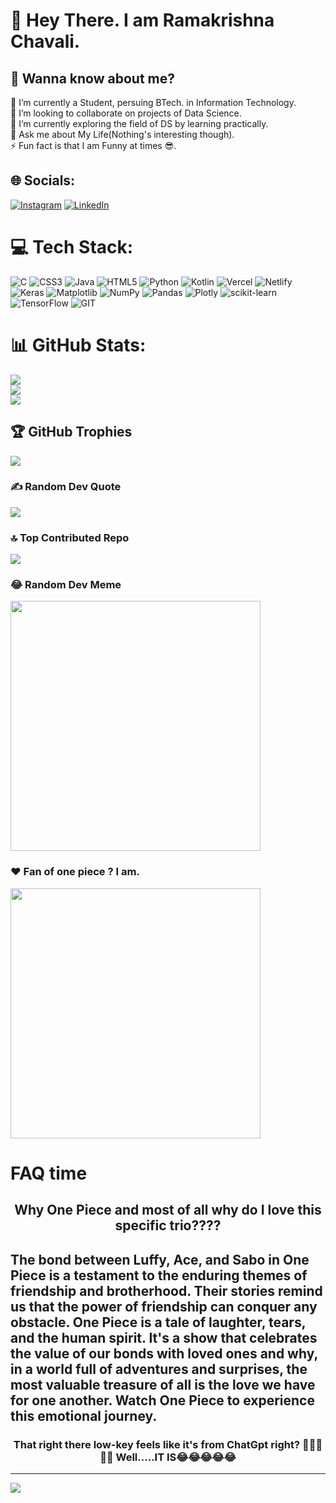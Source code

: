 # 💫 Hey There. I am Ramakrishna Chavali. 
## 🤔 Wanna know about me?
🔭 I’m currently a Student, persuing BTech. in Information Technology.<br>👯 I’m looking to collaborate on projects of Data Science.<br>🌱 I’m currently exploring the field of DS by learning practically.<br>💬 Ask me about My Life(Nothing's interesting though).<br>⚡ Fun fact is that I am Funny at times 😎.


## 🌐 Socials:
[![Instagram](https://img.shields.io/badge/Instagram-%23E4405F.svg?logo=Instagram&logoColor=white)](https://instagram.com/https://www.instagram.com/ramakrishna_chavali/) [![LinkedIn](https://img.shields.io/badge/LinkedIn-%230077B5.svg?logo=linkedin&logoColor=white)](https://linkedin.com/in/https://www.linkedin.com/in/ramakrishna-chavali-177485233/) 

# 💻 Tech Stack:
![C](https://img.shields.io/badge/c-%2300599C.svg?style=for-the-badge&logo=c&logoColor=white) ![CSS3](https://img.shields.io/badge/css3-%231572B6.svg?style=for-the-badge&logo=css3&logoColor=white) ![Java](https://img.shields.io/badge/java-%23ED8B00.svg?style=for-the-badge&logo=openjdk&logoColor=white) ![HTML5](https://img.shields.io/badge/html5-%23E34F26.svg?style=for-the-badge&logo=html5&logoColor=white) ![Python](https://img.shields.io/badge/python-3670A0?style=for-the-badge&logo=python&logoColor=ffdd54) ![Kotlin](https://img.shields.io/badge/kotlin-%237F52FF.svg?style=for-the-badge&logo=kotlin&logoColor=white) ![Vercel](https://img.shields.io/badge/vercel-%23000000.svg?style=for-the-badge&logo=vercel&logoColor=white) ![Netlify](https://img.shields.io/badge/netlify-%23000000.svg?style=for-the-badge&logo=netlify&logoColor=#00C7B7) ![Keras](https://img.shields.io/badge/Keras-%23D00000.svg?style=for-the-badge&logo=Keras&logoColor=white) ![Matplotlib](https://img.shields.io/badge/Matplotlib-%23ffffff.svg?style=for-the-badge&logo=Matplotlib&logoColor=black) ![NumPy](https://img.shields.io/badge/numpy-%23013243.svg?style=for-the-badge&logo=numpy&logoColor=white) ![Pandas](https://img.shields.io/badge/pandas-%23150458.svg?style=for-the-badge&logo=pandas&logoColor=white) ![Plotly](https://img.shields.io/badge/Plotly-%233F4F75.svg?style=for-the-badge&logo=plotly&logoColor=white) ![scikit-learn](https://img.shields.io/badge/scikit--learn-%23F7931E.svg?style=for-the-badge&logo=scikit-learn&logoColor=white) ![TensorFlow](https://img.shields.io/badge/TensorFlow-%23FF6F00.svg?style=for-the-badge&logo=TensorFlow&logoColor=white) ![GIT](https://img.shields.io/badge/Git-fc6d26?style=for-the-badge&logo=git&logoColor=white)
# 📊 GitHub Stats:
![](https://github-readme-stats.vercel.app/api?username=Ramakrishnanewbie&theme=tokyonight&hide_border=false&include_all_commits=true&count_private=true)<br/>
![](https://github-readme-streak-stats.herokuapp.com/?user=Ramakrishnanewbie&theme=tokyonight&hide_border=false)<br/>
![](https://github-readme-stats.vercel.app/api/top-langs/?username=Ramakrishnanewbie&theme=tokyonight&hide_border=false&include_all_commits=true&count_private=true&layout=compact)

## 🏆 GitHub Trophies
![](https://github-profile-trophy.vercel.app/?username=Ramakrishnanewbie&theme=radical&no-frame=false&no-bg=false&margin-w=4)

### ✍️ Random Dev Quote
![](https://quotes-github-readme.vercel.app/api?type=horizontal&theme=radical)

### 🔝 Top Contributed Repo
![](https://github-contributor-stats.vercel.app/api?username=Ramakrishnanewbie&limit=5&theme=dark&combine_all_yearly_contributions=true)

### 😂 Random Dev Meme
<img src='https://randommeme-five.vercel.app/' style="height: 400px;"/>


### ❤️ Fan of one piece ? I am.

<img src='https://w0.peakpx.com/wallpaper/473/226/HD-wallpaper-ace-sabo-luffy-dragon-man.jpg' style="height:400px;">
<h1>FAQ time</h1>
<div align='center'>
<h2>Why One Piece and most of all why do I love this specific trio????</h2>
<h2 align="left" float="right">The bond between Luffy, Ace, and Sabo in One Piece is a testament to the enduring themes of friendship and brotherhood. Their stories remind us that the power of friendship can conquer any obstacle. One Piece is a tale of laughter, tears, and the human spirit. It's a show that celebrates the value of our bonds with loved ones and why, in a world full of adventures and surprises, the most valuable treasure of all is the love we have for one another. Watch One Piece to experience this emotional journey.</h2>
<h3>That right there low-key feels like it's from ChatGpt right? 🤔🤔🤔🤔🤔  Well.....IT IS😂😂😂😂😂</h3>
</div>

---
[![](https://visitcount.itsvg.in/api?id=Ramakrishnanewbie&icon=0&color=0)](https://visitcount.itsvg.in)
